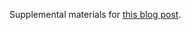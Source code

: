 Supplemental materials for [this blog post](https://nostalgebraist.tumblr.com/post/778041178124926976/hydrogen-jukeboxes).